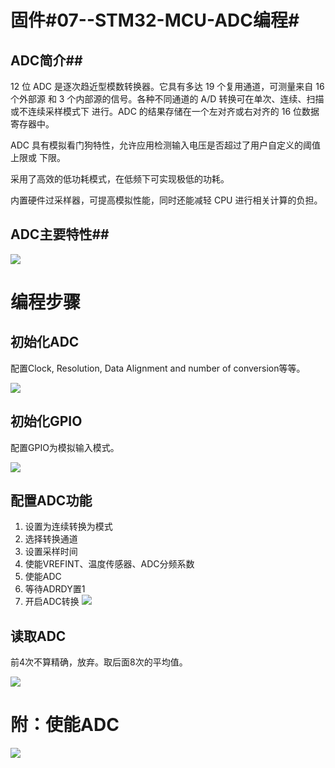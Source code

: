 # 固件#07--STM32-MCU-ADC编程#

## ADC简介##

12 位 ADC 是逐次趋近型模数转换器。它具有多达 19 个复用通道，可测量来自 16 个外部源
和 3 个内部源的信号。各种不同通道的 A/D 转换可在单次、连续、扫描或不连续采样模式下
进行。ADC 的结果存储在一个左对齐或右对齐的 16 位数据寄存器中。

ADC 具有模拟看门狗特性，允许应用检测输入电压是否超过了用户自定义的阈值上限或
下限。

采用了高效的低功耗模式，在低频下可实现极低的功耗。

内置硬件过采样器，可提高模拟性能，同时还能减轻 CPU 进行相关计算的负担。

## ADC主要特性##

![](https://i.imgur.com/qnjKm3Z.jpg)

# 编程步骤 #
## 初始化ADC ##

配置Clock, Resolution, Data Alignment and number of conversion等等。

![](https://i.imgur.com/l6RKZjN.jpg)

## 初始化GPIO ##

配置GPIO为模拟输入模式。

![](https://i.imgur.com/gRkY5gO.jpg)

## 配置ADC功能 ##

1. 设置为连续转换为模式
2. 选择转换通道
3. 设置采样时间
4. 使能VREFINT、温度传感器、ADC分频系数
5. 使能ADC
6. 等待ADRDY置1
7. 开启ADC转换
![](https://i.imgur.com/DT6d6NA.jpg)

## 读取ADC ##

前4次不算精确，放弃。取后面8次的平均值。

![](https://i.imgur.com/Kga6mnx.jpg)

# 附：使能ADC #
![](https://i.imgur.com/SKpEaYq.jpg)